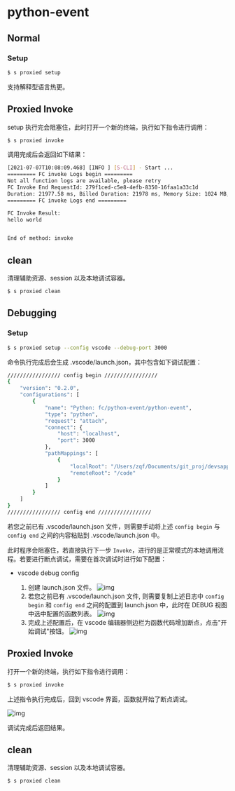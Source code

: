 # python-event

## Normal

### Setup

```bash
$ s proxied setup
```
支持解释型语言热更。

## Proxied Invoke

setup 执行完会阻塞住，此时打开一个新的终端，执行如下指令进行调用：

```bash
$ s proxied invoke
```

调用完成后会返回如下结果：

```bash
[2021-07-07T10:08:09.468] [INFO ] [S-CLI] - Start ...
========= FC invoke Logs begin =========
Not all function logs are available, please retry
FC Invoke End RequestId: 279f1ced-c5e8-4efb-8350-16faa1a33c1d
Duration: 21977.58 ms, Billed Duration: 21978 ms, Memory Size: 1024 MB, Max Memory Used: 66.52 MB
========= FC invoke Logs end =========

FC Invoke Result:
hello world


End of method: invoke
```

## clean

清理辅助资源、session 以及本地调试容器。

```bash
$ s proxied clean
```

## Debugging

### Setup

```bash
$ s proxied setup --config vscode --debug-port 3000
```

命令执行完成后会生成 .vscode/launch.json，其中包含如下调试配置：

```bash
///////////////// config begin /////////////////
{
    "version": "0.2.0",
    "configurations": [
        {
            "name": "Python: fc/python-event/python-event",
            "type": "python",
            "request": "attach",
            "connect": {
                "host": "localhost",
                "port": 3000
            },
            "pathMappings": [
                {
                    "localRoot": "/Users/zqf/Documents/git_proj/devsapp/component/fc-tunnel-invoke/example/python-event",
                    "remoteRoot": "/code"
                }
            ]
        }
    ]
}
///////////////// config end /////////////////
```

若您之前已有 .vscode/launch.json 文件，则需要手动将上述 `config begin` 与 `config end` 之间的内容粘贴到 .vscode/launch.json 中。

此时程序会阻塞住，若直接执行下一步 `Invoke`，进行的是正常模式的本地调用流程。若要进行断点调试，需要在首次调试时进行如下配置：

- vscode debug config

    1. 创建 launch.json 文件。
    ![img](https://img.alicdn.com/imgextra/i4/O1CN01XSXosD1y6KbSg3zBa_!!6000000006529-2-tps-474-293.png)
    2. 若您之前已有 .vscode/launch.json 文件, 则需要复制上述日志中 `config begin` 和 `config end` 之间的配置到 launch.json 中，此时在 DEBUG 视图中选中配置的函数列表。
    ![img](https://img.alicdn.com/imgextra/i3/O1CN01QpCZnE1RvHLBX4qb5_!!6000000002173-2-tps-3458-1550.png)
    3. 完成上述配置后，在 vscode 编辑器侧边栏为函数代码增加断点，点击"开始调试"按钮。
    ![img](https://img.alicdn.com/imgextra/i3/O1CN01jTQLGc1lPUA9Ww5NG_!!6000000004811-2-tps-3576-2218.png)

## Proxied Invoke

打开一个新的终端，执行如下指令进行调用：

```bash
$ s proxied invoke
```

上述指令执行完成后，回到 vscode 界面，函数就开始了断点调试。

![img](https://img.alicdn.com/imgextra/i4/O1CN01biJncZ1l3V9VNWOd8_!!6000000004763-2-tps-3542-2232.png)

调试完成后返回结果。

## clean

清理辅助资源、session 以及本地调试容器。

```bash
$ s proxied clean
```
